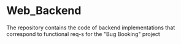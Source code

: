 # Web_Backend
The repository contains the code of backend implementations that correspond to functional req-s for the "Bug Booking" project

